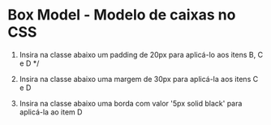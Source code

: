 #   Box Model - Modelo de caixas no CSS

1. Insira na classe abaixo um padding de 20px para aplicá-lo aos itens B, C e D */

2. Insira na classe abaixo uma margem de 30px para aplicá-la aos itens C e D

3. Insira na classe abaixo uma borda com valor '5px solid black' para aplicá-la ao item D